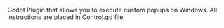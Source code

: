 Godot Plugin that allows you to execute custom popups on Windows.
All instructions are placed in Control.gd file
